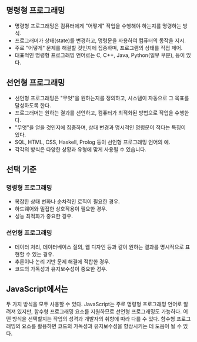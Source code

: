 
## 명령형 프로그래밍
* 명령형 프로그래밍은 컴퓨터에게 "어떻게" 작업을 수행해야 하는지를 명령하는 방식.
* 프로그래머가 상태(state)를 변경하고, 명령문을 사용하여 컴퓨터의 동작을 지시.
* 주로 "어떻게" 문제를 해결할 것인지에 집중하며, 프로그램의 상태를 직접 제어.
* 대표적인 명령형 프로그래밍 언어로는 C, C++, Java, Python(일부 부분), 등이 있다.

## 선언형 프로그래밍
* 선언형 프로그래밍은 "무엇"을 원하는지를 정의하고, 시스템이 자동으로 그 목표를 달성하도록 한다.
* 프로그래머는 원하는 결과를 선언하고, 컴퓨터가 최적화된 방법으로 작업을 수행한다.
* "무엇"을 얻을 것인지에 집중하며, 상태 변경과 명시적인 명령문이 적다는 특징이 있다.
* SQL, HTML, CSS, Haskell, Prolog 등이 선언형 프로그래밍 언어의 예.
* 각각의 방식은 다양한 상황과 유형에 맞게 사용될 수 있습니다. 

## 선택 기준
### 명령형 프로그래밍
* 복잡한 상태 변화나 순차적인 로직이 필요한 경우.
* 하드웨어와 밀접한 상호작용이 필요한 경우.
* 성능 최적화가 중요한 경우.

### 선언형 프로그래밍
* 데이터 처리, 데이터베이스 질의, 웹 디자인 등과 같이 원하는 결과를 명시적으로 표현할 수 있는 경우.
* 추론이나 논리 기반 문제 해결에 적합한 경우.
* 코드의 가독성과 유지보수성이 중요한 경우.

## JavaScript에서는
두 가지 방식을 모두 사용할 수 있다. 
JavaScript는 주로 명령형 프로그래밍 언어로 알려져 있지만, 함수형 프로그래밍 요소를 지원하므로 선언형 프로그래밍도 가능하다. 어떤 방식을 선택할지는 작업의 성격과 개발자의 취향에 따라 다를 수 있다. 함수형 프로그래밍의 요소를 활용하면 코드의 가독성과 유지보수성을 향상시키는 데 도움이 될 수 있다.